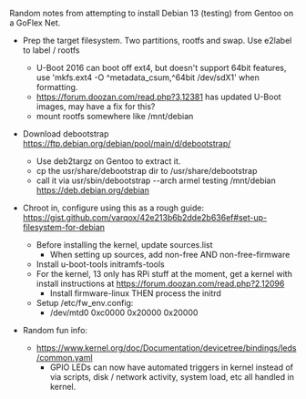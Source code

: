 Random notes from attempting to install Debian 13 (testing) from Gentoo on a GoFlex Net.

- Prep the target filesystem. Two partitions, rootfs and swap.  Use e2label to label / rootfs
   - U-Boot 2016 can boot off ext4, but doesn't support 64bit features, use 'mkfs.ext4 -O ^metadata_csum,^64bit /dev/sdX1' when formatting.
   - https://forum.doozan.com/read.php?3,12381 has updated U-Boot images, may have a fix for this?
   - mount rootfs somewhere like /mnt/debian

 - Download debootstrap https://ftp.debian.org/debian/pool/main/d/debootstrap/
   - Use deb2targz on Gentoo to extract it.
   - cp the usr/share/debootstrap dir to /usr/share/debootstrap
   - call it via usr/sbin/debootstrap --arch armel testing /mnt/debian https://deb.debian.org/debian

 - Chroot in, configure using this as a rough guide: https://gist.github.com/varqox/42e213b6b2dde2b636ef#set-up-filesystem-for-debian
   - Before installing the kernel, update sources.list
     - When setting up sources, add non-free AND non-free-firmware
   - Install u-boot-tools initramfs-tools
   - For the kernel, 13 only has RPi stuff at the moment, get a kernel with install instructions at https://forum.doozan.com/read.php?2,12096
     - Install firmware-linux THEN process the initrd
   - Setup /etc/fw_env.config:
     - /dev/mtd0 0xc0000 0x20000 0x20000

- Random fun info:
  - https://www.kernel.org/doc/Documentation/devicetree/bindings/leds/common.yaml
    - GPIO LEDs can now have automated triggers in kernel instead of via scripts, disk / network activity, system load, etc all handled in kernel.
